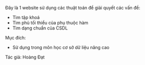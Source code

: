 Đây là 1 website sử dụng các thuật toán để giải quyết các vấn đề:
  - Tìm tập khoá
  - Tìm phủ tối thiểu của phụ thuộc hàm
  - Tìm dạng chuẩn của CSDL

Mục đích:
  - Sử dụng trong môn học cơ sở dữ liệu nâng cao
  
Tác giả: Hoàng Đạt
